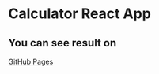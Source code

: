 # Calculator React App

## You can see result on
[GitHub Pages](https://daniel-developer5.github.io/calculator-react-app/)